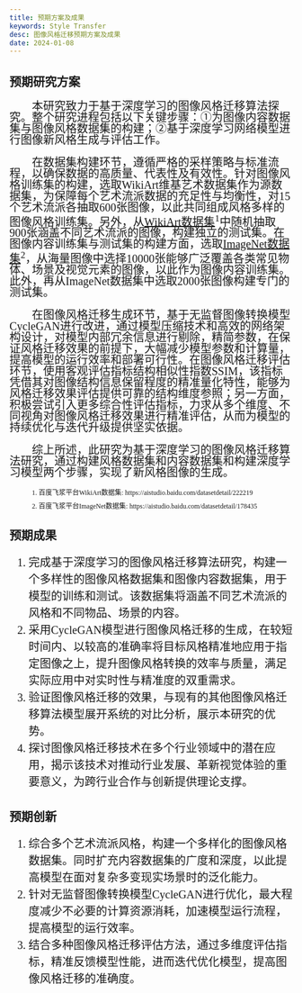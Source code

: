 ```yaml
---
title: 预期方案及成果
keywords: Style Transfer
desc: 图像风格迁移预期方案及成果
date: 2024-01-08
---
```


<style>
    .solution-content{
        font-family: 'Times New Roman', 'SimSun';
        line-height: 1em;
        text-indent: 2em;
        font-size: 20px;
    }
    .achi-content,
    .innovate-content{
        font-family: 'Times New Roman', 'SimSun';
        line-height: 1.5em;
        font-size: 20px;
    }
    .quote{
        line-height: 1em;
        font-size: 12px;
    }
</style>

<h2>预期研究方案</h2>
<div class="solution-content">
    <p>本研究致力于基于深度学习的图像风格迁移算法探究。整个研究进程包括以下关键步骤：①为图像内容数据集与图像风格数据集的构建；②基于深度学习网络模型进行图像新风格生成与评估工作。</p>
    <p>在数据集构建环节，遵循严格的采样策略与标准流程，以确保数据的高质量、代表性及有效性。针对图像风格训练集的构建，选取WikiArt维基艺术数据集作为源数据集，为保障每个艺术流派数据的充足性与均衡性，对15个艺术流派各抽取600张图像，以此共同组成风格多样的图像风格训练集。另外，从<a href="https://aistudio.baidu.com/datasetdetail/222219" target="_blank" title="WikiArt数据集-飞桨大数据平台">WikiArt数据集</a><sup>1</sup>中随机抽取900张涵盖不同艺术流派的图像，构建独立的测试集。在图像内容训练集与测试集的构建方面，选取<a href="https://aistudio.baidu.com/datasetdetail/178435" target="_blank" title="ImageNet数据集-飞桨大数据平台">ImageNet数据集</a><sup>2</sup>，从海量图像中选择10000张能够广泛覆盖各类常见物体、场景及视觉元素的图像，以此作为图像内容训练集。此外，再从ImageNet数据集中选取2000张图像构建专门的测试集。</p>
    <p>在图像风格迁移生成环节，基于无监督图像转换模型CycleGAN进行改进，通过模型压缩技术和高效的网络架构设计，对模型内部冗余信息进行剔除，精简参数，在保证风格迁移效果的前提下，大幅减少模型参数和计算量，提高模型的运行效率和部署可行性。在图像风格迁移评估环节，使用客观评估指标结构相似性指数SSIM，该指标凭借其对图像结构信息保留程度的精准量化特性，能够为风格迁移效果评估提供可靠的结构维度参照；另一方面，积极尝试引入更多综合性评估指标，力求从多个维度、不同视角对图像风格迁移效果进行精准评估，从而为模型的持续优化与迭代升级提供坚实依据。</p>
    <p>综上所述，此研究为基于深度学习的图像风格迁移算法研究，通过构建风格数据集和内容数据集和构建深度学习模型两个步骤，实现了新风格图像的生成。</p>
    <div class="quote">
        <p>1. 百度飞浆平台WikiArt数据集: https://aistudio.baidu.com/datasetdetail/222219</p>
        <p>2. 百度飞浆平台ImageNet数据集: https://aistudio.baidu.com/datasetdetail/178435</p>
    </div>
</div>

<h2>预期成果</h2>
<div class="achi-content">
    <ol>
        <li>完成基于深度学习的图像风格迁移算法研究，构建一个多样性的图像风格数据集和图像内容数据集，用于模型的训练和测试。该数据集将涵盖不同艺术流派的风格和不同物品、场景的内容。</li>
        <li>采用CycleGAN模型进行图像风格迁移的生成，在较短时间内、以较高的准确率将目标风格精准地应用于指定图像之上，提升图像风格转换的效率与质量，满足实际应用中对实时性与精准度的双重需求。</li>
        <li>验证图像风格迁移的效果，与现有的其他图像风格迁移算法模型展开系统的对比分析，展示本研究的优势。</li>
        <li>探讨图像风格迁移技术在多个行业领域中的潜在应用，揭示该技术对推动行业发展、革新视觉体验的重要意义，为跨行业合作与创新提供理论支撑。</li>
    </ol>
</div>

<h2>预期创新</h2>
<div class="innovate-content">
    <ol>
        <li>综合多个艺术流派风格，构建一个多样化的图像风格数据集。同时扩充内容数据集的广度和深度，以此提高模型在面对复杂多变现实场景时的泛化能力。</li>
        <li>针对无监督图像转换模型CycleGAN进行优化，最大程度减少不必要的计算资源消耗，加速模型运行流程，提高模型的运行效率。</li>
        <li>结合多种图像风格迁移评估方法，通过多维度评估指标，精准反馈模型性能，进而迭代优化模型，提高图像风格迁移的准确度。</li>
    </ol>
</div>